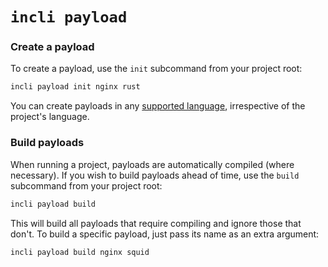 # `incli payload`

### Create a payload

To create a payload, use the `init` subcommand from your project root:

```bash
incli payload init nginx rust
```

You can create payloads in any [supported language](ch01-02-intro-installation.html#System%20Requirements), irrespective of the project's language.

### Build payloads

When running a project, payloads are automatically compiled (where necessary). If you wish to build payloads ahead of time, use the `build` subcommand from your project root:

```bash
incli payload build
```

This will build all payloads that require compiling and ignore those that don't. To build a specific payload, just pass its name as an extra argument:

```bash
incli payload build nginx squid
```

